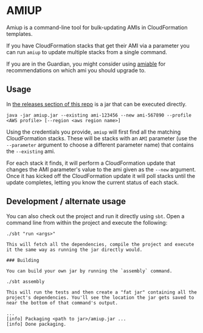 AMIUP
=====

Amiup is a command-line tool for bulk-updating AMIs in CloudFormation
templates.

If you have CloudFormation stacks that get their AMI via a parameter
you can run `amiup` to update multiple stacks from a single command.

If you are in the Guardian, you might consider using
[amiable](https://amiable.gutools.co.uk/) for recommendations on which
ami you should upgrade to.

## Usage

In
[the releases section of this repo](https://github.com/guardian/amiup/releases)
is a jar that can be executed directly.

    java -jar amiup.jar --existing ami-123456 --new ami-567890 --profile <AWS profile> [--region <aws region name>]

Using the credentials you provide, `amiup` will first find all the
matching CloudFormation stacks. These will be stacks with an `AMI`
parameter (use the `--parameter` argument to choose a different
parameter name) that contains the `--existing` ami.

For each stack it finds, it will perform a CloudFormation update that
changes the AMI parameter's value to the ami given as the `--new`
argument. Once it has kicked off the CloudFormation update it will
poll stacks until the update completes, letting you know the current
status of each stack.

## Development / alternate usage

You can also check out the project and run it directly using
`sbt`. Open a command line from within the project and execute the
following:

    ./sbt "run <args>"
    
    This will fetch all the dependencies, compile the project and execute
    it the same way as running the jar directly would.
    
    ### Building
    
    You can build your own jar by running the `assembly` command.
    
    ./sbt assembly
    
    This will run the tests and then create a "fat jar" containing all the
    project's dependencies. You'll see the location the jar gets saved to
    near the bottom of that command's output.
    
    ...
    [info] Packaging <path to jar>/amiup.jar ...
    [info] Done packaging.
